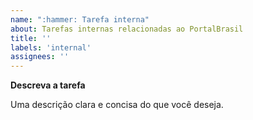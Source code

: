 ```yaml
---
name: ":hammer: Tarefa interna"
about: Tarefas internas relacionadas ao PortalBrasil
title: ''
labels: 'internal'
assignees: ''
---
```


**Descreva a tarefa**

Uma descrição clara e concisa do que você deseja.
